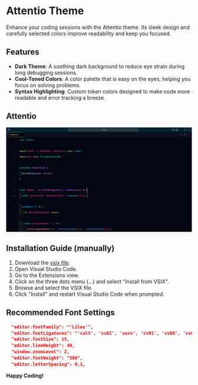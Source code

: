 # Attentio Theme

Enhance your coding sessions with the Attentio theme. Its sleek design and carefully selected colors improve readability and keep you focused.

## Features

- **Dark Theme**: A soothing dark background to reduce eye strain during long debugging sessions.
- **Cool-Toned Colors**: A color palette that is easy on the eyes, helping you focus on solving problems.
- **Syntax Highlighting**: Custom token colors designed to make code more readable and error tracking a breeze.

## Attentio

![Attentio Theme](/images/image.png)

## Installation Guide (manually)

1. Download the [vsix file](https://github.com/Shaditya-Kinlekar/Attentio-Theme/releases/tag/latest).
2. Open Visual Studio Code.
3. Go to the Extensions view.
4. Click on the three dots menu (...) and select "Install from VSIX".
5. Browse and select the VSIX file.
6. Click "Install" and restart Visual Studio Code when prompted.

## Recommended Font Settings

```json
  "editor.fontFamily": "'Lilex'",
  "editor.fontLigatures": "'calt', 'ss02', 'zero', 'cv01', 'cv08', 'cv09'",
  "editor.fontSize": 15,
  "editor.lineHeight": 40,
  "window.zoomLevel": 2,
  "editor.fontWeight": "500",
  "editor.letterSpacing": 0.1,
```

**Happy Coding!**
